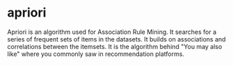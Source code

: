 # apriori
Apriori is an algorithm used for Association Rule Mining. It searches for a series of frequent sets of items in the datasets. It builds on associations and correlations between the itemsets. It is the algorithm behind "You may also like" where you commonly saw in recommendation platforms.

